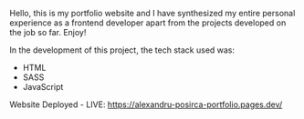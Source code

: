 Hello, this is my portfolio website and I have synthesized my entire personal experience as a frontend developer apart from the projects developed on the job so far. Enjoy!

In the development of this project, the tech stack used was:

* HTML
* SASS
* JavaScript

Website Deployed - LIVE: https://alexandru-posirca-portfolio.pages.dev/